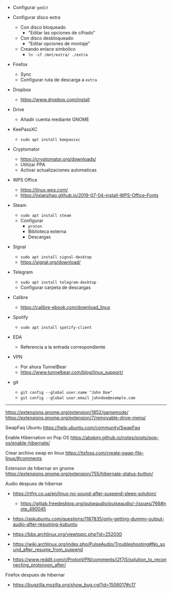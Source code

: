 -	Configurar `gedit`

-	Configurar disco extra
	-	Con disco bloqueado
		-	"Editar las opciones de cifrado"
	-	Con disco desbloqueado
		-	"Editar opciones de montaje"
	-	Creando enlace simbolico
		-	`ln -sf /mnt/extra/ ./extra`

-	Firefox
	-	Sync
	-	Configurar ruta de descarga a `extra`

-	Dropbox
	-	https://www.dropbox.com/install

-	Drive
	-	Añadir cuenta mediante GNOME

-	KeePassXC
	-	`sudo apt install keepassxc`

-	Cryptomator
	-	https://cryptomator.org/downloads/
	-	Utilizar PPA
	-	Activar actualizaciones automaticas

-	WPS Office
	-	https://linux.wps.com/
	-	https://jixianzhao.github.io/2019-07-04-install-WPS-Office-Fonts
	
-	Steam
	-	`sudo apt install steam`
	-	Configurar
		-	`proton`
		-	Biblioteca externa
		-	Descargas
	
-	Signal
	-	`sudo apt install signal-desktop`
	-	https://signal.org/download/
	
-	Telegram
	-	`sudo apt install telegram-desktop`
	-	Configurar carpeta de descargas
		
-	Calibre
	-	https://calibre-ebook.com/download_linux
	
-	Spotify
	-	`sudo apt install spotify-client`

-	EDA
	-	Referencia a la entrada correspondiente
	
-	VPN
	-	Por ahora TunnelBear
	-	https://www.tunnelbear.com/blog/linux_support/
	
-	git
	-	`git config --global user.name "John Doe"`
	-	`git config --global user.email johndoe@example.com`
	
---

https://extensions.gnome.org/extension/1852/gamemode/
https://extensions.gnome.org/extension/7/removable-drive-menu/

SwapFaq Ubuntu
https://help.ubuntu.com/community/SwapFaq

Enable Hibernation on Pop OS
https://abskmj.github.io/notes/posts/pop-os/enable-hibernate/

Crear archivo swap en linux
https://itsfoss.com/create-swap-file-linux/#comments

Extension de hibernar en gnome
https://extensions.gnome.org/extension/755/hibernate-status-button/

Audio despues de hibernar
-	https://rtfm.co.ua/en/linux-no-sound-after-suspend-sleep-solution/
	-	https://gitlab.freedesktop.org/pulseaudio/pulseaudio/-/issues/766#note_490045
-	https://askubuntu.com/questions/1187835/only-getting-dummy-output-audio-after-resuming-kubuntu
-	https://bbs.archlinux.org/viewtopic.php?id=252030

-	https://wiki.archlinux.org/index.php/PulseAudio/Troubleshooting#No_sound_after_resume_from_suspend
-	https://www.reddit.com/r/ProtonVPN/comments/i2f7j5/solution_to_reconnecting_protonvpn_after/

Firefox despues de hibernar
-	https://bugzilla.mozilla.org/show_bug.cgi?id=1506017#c17

